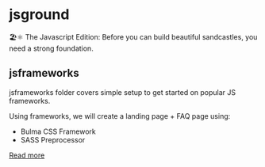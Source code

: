 # jsground
🏖️⚛️ The Javascript Edition: Before you can build beautiful sandcastles, you need a strong foundation.

## jsframeworks
jsframeworks folder covers simple setup to get started on popular JS frameworks.

Using frameworks, we will create a landing page + FAQ page using:

+ Bulma CSS Framework
+ SASS Preprocessor

[Read more](jsframeworks/README.md)
